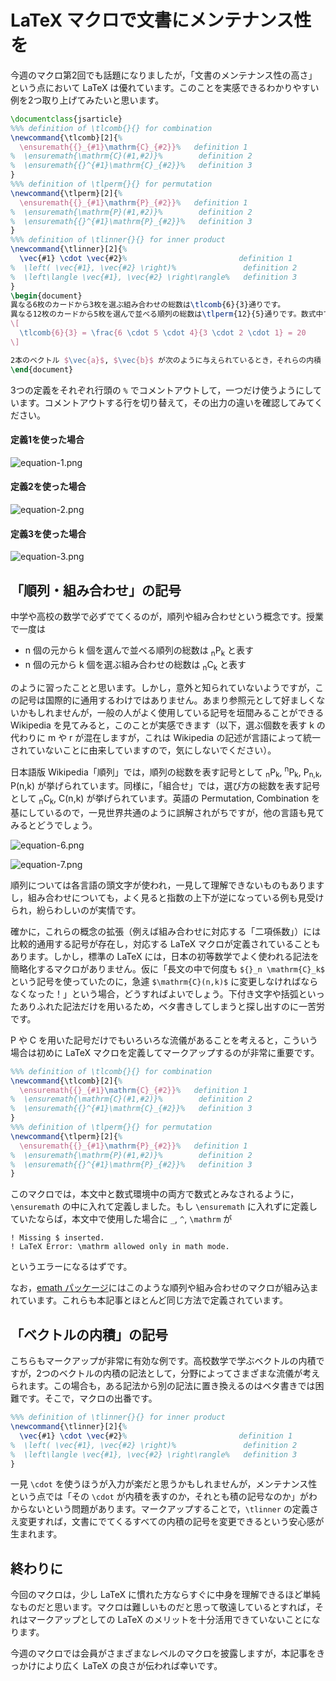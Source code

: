# LaTeX マクロで文書にメンテナンス性を

今週のマクロ第2回でも話題になりましたが，「文書のメンテナンス性の高さ」という点において LaTeX は優れています。このことを実感できるわかりやすい例を2つ取り上げてみたいと思います。

~~~ latex
\documentclass{jsarticle}
%%% definition of \tlcomb{}{} for combination
\newcommand{\tlcomb}[2]{%
  \ensuremath{{}_{#1}\mathrm{C}_{#2}}%   definition 1
%  \ensuremath{\mathrm{C}(#1,#2)}%        definition 2
%  \ensuremath{{}^{#1}\mathrm{C}_{#2}}%   definition 3
}
%%% definition of \tlperm{}{} for permutation
\newcommand{\tlperm}[2]{%
  \ensuremath{{}_{#1}\mathrm{P}_{#2}}%   definition 1
%  \ensuremath{\mathrm{P}(#1,#2)}%        definition 2
%  \ensuremath{{}^{#1}\mathrm{P}_{#2}}%   definition 3
}
%%% definition of \tlinner{}{} for inner product
\newcommand{\tlinner}[2]{%
  \vec{#1} \cdot \vec{#2}%                         definition 1
%  \left( \vec{#1}, \vec{#2} \right)%               definition 2
%  \left\langle \vec{#1}, \vec{#2} \right\rangle%   definition 3
}
\begin{document}
異なる6枚のカードから3枚を選ぶ組み合わせの総数は\tlcomb{6}{3}通りです。
異なる12枚のカードから5枚を選んで並べる順列の総数は\tlperm{12}{5}通りです。数式中でも使えます：
\[
  \tlcomb{6}{3} = \frac{6 \cdot 5 \cdot 4}{3 \cdot 2 \cdot 1} = 20
\]

2本のベクトル $\vec{a}$, $\vec{b}$ が次のように与えられているとき，それらの内積 $\tlinner{a}{b}$ を求めなさい。…
\end{document}
~~~

3つの定義をそれぞれ行頭の `%` でコメントアウトして，一つだけ使うようにしています。コメントアウトする行を切り替えて，その出力の違いを確認してみてください。

#### 定義1を使った場合

![equation-1.png](https://qiita-image-store.s3.amazonaws.com/0/80249/137192a9-8818-aaf5-6f5a-c47dce69dabb.png)

#### 定義2を使った場合

![equation-2.png](https://qiita-image-store.s3.amazonaws.com/0/80249/38b72150-53e6-1e60-aedf-889609b8139e.png)

#### 定義3を使った場合

![equation-3.png](https://qiita-image-store.s3.amazonaws.com/0/80249/f039e88e-18bb-1549-36f7-b424c714d86d.png)

## 「順列・組み合わせ」の記号

中学や高校の数学で必ずでてくるのが，順列や組み合わせという概念です。授業で一度は

- n 個の元から k 個を選んで並べる順列の総数は <sub>n</sub>P<sub>k</sub> と表す
- n 個の元から k 個を選ぶ組み合わせの総数は <sub>n</sub>C<sub>k</sub> と表す

のように習ったことと思います。しかし，意外と知られていないようですが，この記号は国際的に通用するわけではありません。あまり参照元として好ましくないかもしれませんが，一般の人がよく使用している記号を垣間みることができる Wikipedia を見てみると，このことが実感できます（以下，選ぶ個数を表す k の代わりに m や r が混在しますが，これは Wikipedia の記述が言語によって統一されていないことに由来していますので，気にしないでください）。

日本語版 Wikipedia「順列」では，順列の総数を表す記号として <sub>n</sub>P<sub>k</sub>, <sup>n</sup>P<sub>k</sub>, P<sub>n,k</sub>, P(n,k) が挙げられています。同様に，「組合せ」では，選び方の総数を表す記号として <sub>n</sub>C<sub>k</sub>, C(n,k) が挙げられています。英語の Permutation, Combination を基にしているので，一見世界共通のように誤解されがちですが，他の言語も見てみるとどうでしょう。

![equation-6.png](https://qiita-image-store.s3.amazonaws.com/0/80249/36bee479-881d-331e-f966-0ce61d4b2341.png)

![equation-7.png](https://qiita-image-store.s3.amazonaws.com/0/80249/c7db0b98-b1fa-4f76-f281-aae91bb95107.png)

順列については各言語の頭文字が使われ，一見して理解できないものもありますし，組み合わせについても，よく見ると指数の上下が逆になっている例も見受けられ，紛らわしいのが実情です。

確かに，これらの概念の拡張（例えば組み合わせに対応する「二項係数」）には比較的通用する記号が存在し，対応する LaTeX マクロが定義されていることもあります。しかし，標準の LaTeX には，日本の初等数学でよく使われる記法を簡略化するマクロがありません。仮に「長文の中で何度も `${}_n \mathrm{C}_k$` という記号を使っていたのに，急遽 `$\mathrm{C}(n,k)$` に変更しなければならなくなった！」という場合，どうすればよいでしょう。下付き文字や括弧といったありふれた記法だけを用いるため，ベタ書きしてしまうと探し出すのに一苦労です。

P や C を用いた記号だけでもいろいろな流儀があることを考えると，こういう場合は初めに LaTeX マクロを定義してマークアップするのが非常に重要です。

~~~ latex
%%% definition of \tlcomb{}{} for combination
\newcommand{\tlcomb}[2]{%
  \ensuremath{{}_{#1}\mathrm{C}_{#2}}%   definition 1
%  \ensuremath{\mathrm{C}(#1,#2)}%        definition 2
%  \ensuremath{{}^{#1}\mathrm{C}_{#2}}%   definition 3
}
%%% definition of \tlperm{}{} for permutation
\newcommand{\tlperm}[2]{%
  \ensuremath{{}_{#1}\mathrm{P}_{#2}}%   definition 1
%  \ensuremath{\mathrm{P}(#1,#2)}%        definition 2
%  \ensuremath{{}^{#1}\mathrm{P}_{#2}}%   definition 3
}
~~~

このマクロでは，本文中と数式環境中の両方で数式とみなされるように，`\ensuremath` の中に入れて定義しました。もし `\ensuremath` に入れずに定義していたならば，本文中で使用した場合に `_`, `^`, `\mathrm` が

~~~
! Missing $ inserted.
! LaTeX Error: \mathrm allowed only in math mode.
~~~

というエラーになるはずです。

なお，[emath パッケージ](http://emath.s40.xrea.com/ydir/Wiki/index.php?%BD%E7%CE%F3%A1%A6%C1%C8%B9%E7%A4%BB%B5%AD%B9%E6)にはこのような順列や組み合わせのマクロが組み込まれています。これらも本記事とほとんど同じ方法で定義されています。

## 「ベクトルの内積」の記号

こちらもマークアップが非常に有効な例です。高校数学で学ぶベクトルの内積ですが，2つのベクトルの内積の記法として，分野によってさまざまな流儀が考えられます。この場合も，ある記法から別の記法に置き換えるのはベタ書きでは困難です。そこで，マクロの出番です。

~~~ latex
%%% definition of \tlinner{}{} for inner product
\newcommand{\tlinner}[2]{%
  \vec{#1} \cdot \vec{#2}%                         definition 1
%  \left( \vec{#1}, \vec{#2} \right)%               definition 2
%  \left\langle \vec{#1}, \vec{#2} \right\rangle%   definition 3
}
~~~

一見 `\cdot` を使うほうが入力が楽だと思うかもしれませんが，メンテナンス性という点では「その `\cdot` が内積を表すのか，それとも積の記号なのか」がわからないという問題があります。マークアップすることで，`\tlinner` の定義さえ変更すれば，文書にでてくるすべての内積の記号を変更できるという安心感が生まれます。

## 終わりに

今回のマクロは，少し LaTeX に慣れた方ならすぐに中身を理解できるほど単純なものだと思います。マクロは難しいものだと思って敬遠しているとすれば，それはマークアップとしての LaTeX のメリットを十分活用できていないことになります。

今週のマクロでは会員がさまざまなレベルのマクロを披露しますが，本記事をきっかけにより広く LaTeX の良さが伝われば幸いです。